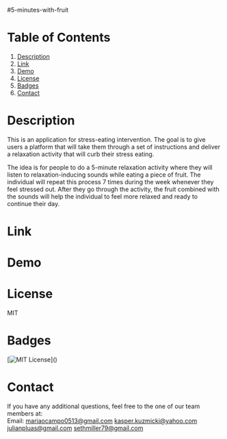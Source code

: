 #5-minutes-with-fruit

# Table of Contents

1. [Description](#Description)
2. [Link](#Link)
3. [Demo](#Demo)
4. [License](#License)
5. [Badges](#Badges)
6. [Contact](#Contact)

# Description

This is an application for stress-eating intervention. The goal is to give users a platform that will take them through a set of instructions and deliver a relaxation activity that will curb their stress eating.

The idea is for people to do a 5-minute relaxation activity where they will listen to relaxation-inducing sounds while eating a piece of fruit. The individual will repeat this process 7 times during the week whenever they feel stressed out. After they go through the activity, the fruit combined with the sounds will help the individual to feel more relaxed and ready to continue their day.

# Link

# Demo

# License

MIT

# Badges

[![MIT License](https://img.shields.io/apm/l/atomic-design-ui.svg?)]()

# Contact

If you have any additional questions, feel free to the one of our team members at:  
Email: [mariaocampo0513@gmail.com]() [kasper.kuzmicki@yahoo.com]() [julianpluas@gmail.com]() [sethmiller79@gmail.com]()
